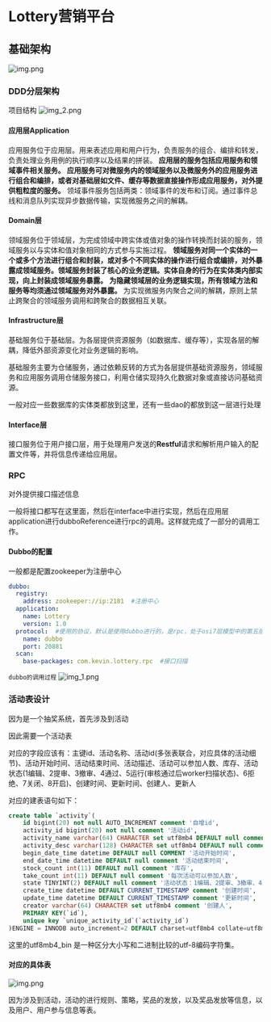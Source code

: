 # Lottery营销平台

## 基础架构

![img.png](imgs/img.png)
### DDD分层架构
项目结构
![img_2.png](/imgs/img_2.png)

#### 应用层Application

应用服务位于应用层。用来表述应用和用户行为，负责服务的组合、编排和转发，负责处理业务用例的执行顺序以及结果的拼装。
**应用层的服务包括应用服务和领域事件相关服务。**
**应用服务可对微服务内的领域服务以及微服务外的应用服务进行组合和编排，或者对基础层如文件、缓存等数据直接操作形成应用服务，对外提供粗粒度的服务。**
领域事件服务包括两类：领域事件的发布和订阅。通过事件总线和消息队列实现异步数据传输，实现微服务之间的解耦。

#### Domain层

领域服务位于领域层，为完成领域中跨实体或值对象的操作转换而封装的服务，领域服务以与实体和值对象相同的方式参与实施过程。
**领域服务对同一个实体的一个或多个方法进行组合和封装，或对多个不同实体的操作进行组合或编排，对外暴露成领域服务。领域服务封装了核心的业务逻辑。实体自身的行为在实体类内部实现，向上封装成领域服务暴露。**
**为隐藏领域层的业务逻辑实现，所有领域方法和服务等均须通过领域服务对外暴露。**
为实现微服务内聚合之间的解耦，原则上禁止跨聚合的领域服务调用和跨聚合的数据相互关联。

#### Infrastructure层

基础服务位于基础层。为各层提供资源服务（如数据库、缓存等），实现各层的解耦，降低外部资源变化对业务逻辑的影响。

基础服务主要为仓储服务，通过依赖反转的方式为各层提供基础资源服务，领域服务和应用服务调用仓储服务接口，利用仓储实现持久化数据对象或直接访问基础资源。

一般对应一些数据库的实体类都放到这里，还有一些dao的都放到这一层进行处理

#### Interface层

接口服务位于用户接口层，用于处理用户发送的**Restful**请求和解析用户输入的配置文件等，并将信息传递给应用层。

### RPC

对外提供接口描述信息

一般将接口都写在这里面，然后在interface中进行实现，然后在应用层application进行dubboReference进行rpc的调用。这样就完成了一部分的调用工作。

#### Dubbo的配置

一般都是配置zookeeper为注册中心

```yaml
dubbo:
  registry:
    address: zookeeper://ip:2181  #注册中心
  application:
    name: Lottery
    version: 1.0
  protocol:  #使用的协议，默认是使用dubbo进行的，是rpc，处于osi7层模型中的第五层。也可以rmi远程调用，或者http等方式进行调用
    name: dubbo
    port: 20881
  scan:
    base-packages: com.kevin.lottery.rpc  #接口扫描
```

`dubbo的调用过程`
![img_1.png](imgs/img_1.png)

### 活动表设计

因为是一个抽奖系统，首先涉及到活动

因此需要一个活动表

对应的字段应该有：主键id、活动名称、活动id(多张表联合，对应具体的活动细节)、活动开始时间、活动结束时间、活动描述、活动可以参加人数、库存、活动状态(1编辑、2提审、3撤审、4通过、5运行(审核通过后worker扫描状态)、6拒绝、7关闭、8开启)、创建时间、更新时间、创建人、更新人



对应的建表语句如下：

```sql
create table `activity`(
	id bigint(20) not null AUTO_INCREMENT comment '自增id',
	activity_id bigint(20) not null comment '活动id',
	activity_name varchar(64) CHARACTER set utf8mb4 DEFAULT null comment '活动名称',
	activity_desc varchar(128) CHARACTER set utf8mb4 DEFAULT null comment '活动描述',
	begin_date_time datetime DEFAULT null COMMENT '活动开始时间',
	end_date_time datetime DEFAULT null comment '活动结束时间',
	stock_count int(11) DEFAULT null comment '库存',
	take_count int(11) DEFAULT null comment '每次活动可以参加人数',
	state TINYINT(2) DEFAULT null comment '活动状态：1编辑、2提审、3撤审、4通过、5运行(审核通过后worker扫描状态)、6拒绝、7关闭、8开启',
	create_time datetime DEFAULT CURRENT_TIMESTAMP comment '创建时间',
	update_time datetime DEFAULT CURRENT_TIMESTAMP comment '更新时间',
	creator varchar(64) CHARACTER set utf8mb4 comment '创建人',
	PRIMARY KEY(`id`),
	unique key `unique_activity_id`(`activity_id`)
)ENGINE = INNODB auto_increment=2 DEFAULT charset=utf8mb4 collate=utf8mb4_bin comment ='活动配置';
```

这里的utf8mb4_bin 是一种区分大小写和二进制比较的utf-8编码字符集。

#### 对应的具体表
![img.png](imgs/img4.png)

因为涉及到活动，活动的进行规则、策略，奖品的发放，以及奖品发放等信息，以及用户、用户参与信息等表。

